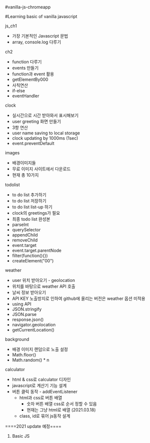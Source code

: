 #vanilla-js-chromeapp

#Learning basic of vanilla javascript

js_ch1

- 가장 기본적인 Javascript 문법
- array, console.log 다루기

ch2

- function 다루기
- events 만들기
- function과 event 활용
- getElementBy000
- 사칙연산
- if-else
- eventHandler

clock

- 실시간으로 시간 받아와서 표시해보기
- user greeting 화면 만들기
- 3항 연산
- user name saving to local storage
- clock updating by 1000ms (1sec)
- event.preventDefault

images

- 배경이미지들
- 무료 이미지 사이트에서 다운로드
- 현재 총 10가지

todolist

- to do list 추가하기
- to do list 저장하기
- to do list list-up 하기
- clock의 greetings가 필요
- 최종 todo list 완성본
- parseInt
- querySelector
- appendChild
- removeChild
- event.target
- event.target.parentNode
- filter(function(){})
- createElement("00")

weather

- user 위치 받아오기 - geolocation
- 위치를 바탕으로 weather API 호출
- 날씨 정보 받아오기
- API KEY 노출방지로 인하여 github에 올리는 버전은 weather 옵션 미적용
- using API
- JSON.stringify
- JSON.parse
- response.json()
- navigator.geolocation
- getCurrentLocation()

background

- 배경 이미지 랜덤으로 노출 설정
- Math.floor()
- Math.random() \* n

calculator

- html & css로 calculator 디자인
- javascript로 계산기 기능 설계
- 버튼 클릭 동작 - addEventListener
  - html과 css로 버튼 배열
    - 숫자 버튼 배열 css로 순서 정할 수 있음
    - 현재는 그냥 html로 배열 (2021.03.18)
  - class, id로 묶어 js동작 설계

====2021 update 예정====

1. Basic JS
